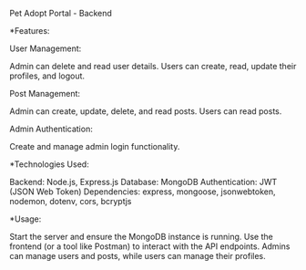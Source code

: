 Pet Adopt Portal - Backend

*Features:

User Management:

Admin can delete and read user details.
Users can create, read, update their profiles, and logout.

Post Management:

Admin can create, update, delete, and read posts.
Users can read posts.

Admin Authentication: 

Create and manage admin login functionality.

*Technologies Used:

Backend: Node.js, Express.js
Database: MongoDB
Authentication: JWT (JSON Web Token)
Dependencies: express, mongoose, jsonwebtoken, nodemon, dotenv, cors, bcryptjs

*Usage:

Start the server and ensure the MongoDB instance is running.
Use the frontend (or a tool like Postman) to interact with the API endpoints.
Admins can manage users and posts, while users can manage their profiles.


